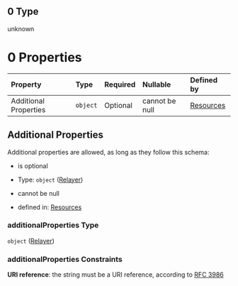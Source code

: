 ## 0 Type

unknown

# 0 Properties

| Property              | Type     | Required | Nullable       | Defined by                                                                                                                |
| :-------------------- | :------- | :------- | :------------- | :------------------------------------------------------------------------------------------------------------------------ |
| Additional Properties | `object` | Optional | cannot be null | [Resources](definitions-definitions-relayer.md "resources.schema.json#/properties/relayers/oneOf/0/additionalProperties") |

## Additional Properties

Additional properties are allowed, as long as they follow this schema:



*   is optional

*   Type: `object` ([Relayer](definitions-definitions-relayer.md))

*   cannot be null

*   defined in: [Resources](definitions-definitions-relayer.md "resources.schema.json#/properties/relayers/oneOf/0/additionalProperties")

### additionalProperties Type

`object` ([Relayer](definitions-definitions-relayer.md))

### additionalProperties Constraints

**URI reference**: the string must be a URI reference, according to [RFC 3986](https://tools.ietf.org/html/rfc3986 "check the specification")
